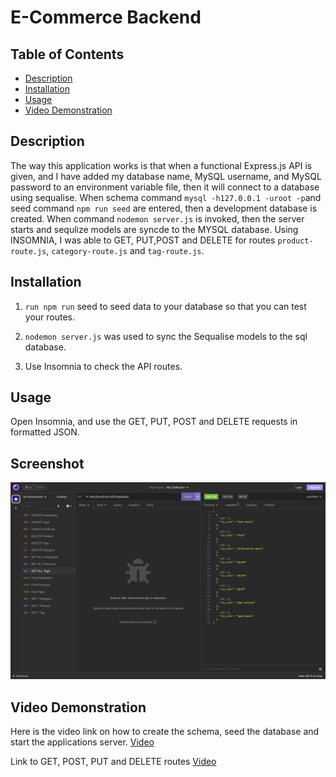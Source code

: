 # E-Commerce Backend

## Table of Contents 

- [Description](#description)
- [Installation](#)
- [Usage](#usage)
- [Video Demonstration](#video-demonstration)

## Description 

The way this application works is that when a functional Express.js API is given, and I have added my database name, MySQL username, and MySQL password to an environment variable file, then it will connect to a database using sequalise. When schema command `mysql -h127.0.0.1 -uroot -p`and seed command `npm run seed` are entered, then a development database is created. When command `nodemon server.js` is invoked, then the server starts and sequlize models are syncde to the MYSQL database. Using INSOMNIA, I was able to GET, PUT,POST and DELETE for routes `product-route.js`, `category-route.js` and `tag-route.js`. 

## Installation

1. `run npm run` seed to seed data to your database so that you can test your routes.

2. `nodemon server.js` was used to sync the Sequalise models to the sql database.

3. Use Insomnia to check the API routes.


## Usage 

Open Insomnia, and use the GET, PUT, POST and DELETE requests in formatted JSON.

## Screenshot

![Image](./Image/Screenshot%202023-03-03%20at%2017.03.20.png)


## Video Demonstration 

Here is the video link on how to create the schema, seed the database and start the applications server. [Video](https://drive.google.com/file/d/1Z4f9_vNCpn79zjnInPsn4N4Lg1_FgjBg/view?usp=sharing)

Link to GET, POST, PUT and DELETE routes [Video](https://drive.google.com/file/d/1xfqZvn_klurWx4J_nu_np9ktvhdXoqko/view?usp=sharing)


